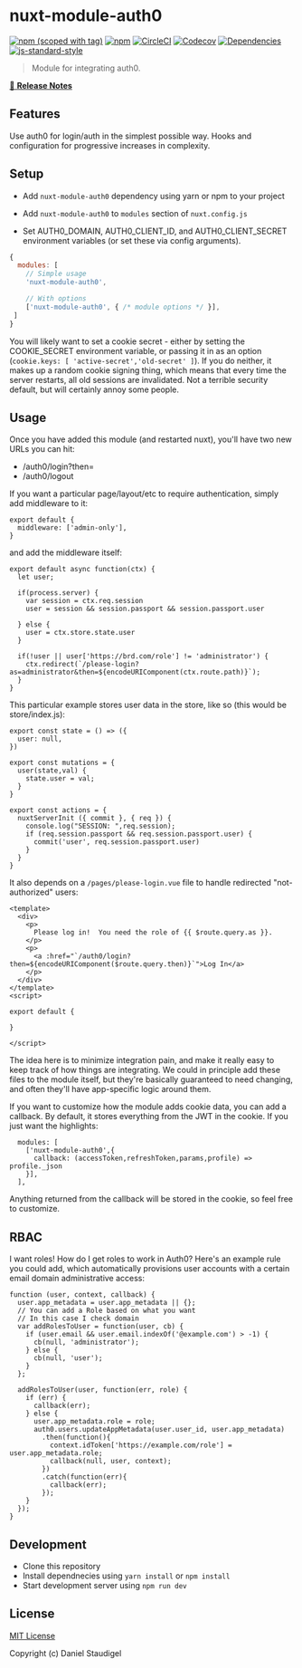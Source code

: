 # nuxt-module-auth0
[![npm (scoped with tag)](https://img.shields.io/npm/v/nuxt-module-auth0/latest.svg?style=flat-square)](https://npmjs.com/package/nuxt-module-auth0)
[![npm](https://img.shields.io/npm/dt/nuxt-module-auth0.svg?style=flat-square)](https://npmjs.com/package/nuxt-module-auth0)
[![CircleCI](https://img.shields.io/circleci/project/github/breadwallet/nuxt-module-auth0.svg?style=flat-square)](https://circleci.com/gh/breadwallet/nuxt-module-auth0)
[![Codecov](https://img.shields.io/codecov/c/github/breadwallet/nuxt-module-auth0.svg?style=flat-square)](https://codecov.io/gh/breadwallet/nuxt-module-auth0)
[![Dependencies](https://david-dm.org/breadwallet/nuxt-module-auth0/status.svg?style=flat-square)](https://david-dm.org/breadwallet/nuxt-module-auth0)
[![js-standard-style](https://img.shields.io/badge/code_style-standard-brightgreen.svg?style=flat-square)](http://standardjs.com)

> Module for integrating auth0.

[📖 **Release Notes**](./CHANGELOG.md)

## Features

Use auth0 for login/auth in the simplest possible way.  Hooks and configuration for progressive increases in complexity.

## Setup
- Add `nuxt-module-auth0` dependency using yarn or npm to your project
- Add `nuxt-module-auth0` to `modules` section of `nuxt.config.js`

- Set AUTH0_DOMAIN, AUTH0_CLIENT_ID, and AUTH0_CLIENT_SECRET environment variables (or set these via config arguments).

```js
{
  modules: [
    // Simple usage
    'nuxt-module-auth0',

    // With options
    ['nuxt-module-auth0', { /* module options */ }],
 ]
}
```

You will likely want to set a cookie secret - either by setting the
COOKIE_SECRET environment variable, or passing it in as an option
(`cookie.keys: [ 'active-secret','old-secret' ]`).  If you do neither,
it makes up a random cookie signing thing, which means that every time
the server restarts, all old sessions are invalidated.  Not a terrible
security default, but will certainly annoy some people.

## Usage

Once you have added this module (and restarted nuxt), you'll have two
new URLs you can hit:

- /auth0/login?then=<urlencoded-link>
- /auth0/logout

If you want a particular page/layout/etc to require authentication,
simply add middleware to it:

```
export default {
  middleware: ['admin-only'],
}
```

and add the middleware itself:

```
export default async function(ctx) {
  let user;
  
  if(process.server) {
    var session = ctx.req.session
    user = session && session.passport && session.passport.user
    
  } else {
    user = ctx.store.state.user
  }

  if(!user || user['https://brd.com/role'] != 'administrator') {
    ctx.redirect(`/please-login?as=administrator&then=${encodeURIComponent(ctx.route.path)}`);
  }
}

```

This particular example stores user data in the store, like so (this would be store/index.js):

```
export const state = () => ({
  user: null,
})

export const mutations = {
  user(state,val) {
    state.user = val;
  }
}

export const actions = {
  nuxtServerInit ({ commit }, { req }) {
    console.log("SESSION: ",req.session);
    if (req.session.passport && req.session.passport.user) {
      commit('user', req.session.passport.user)
    }
  }
}
```

It also depends on a `/pages/please-login.vue` file to handle redirected "not-authorized" users:

```
<template>
  <div>
    <p>
      Please log in!  You need the role of {{ $route.query.as }}.
    </p>
    <p>
      <a :href="`/auth0/login?then=${encodeURIComponent($route.query.then)}`">Log In</a>
    </p>
  </div>  
</template>
<script>

export default {

}
  
</script>
```

The idea here is to minimize integration pain, and make it really easy
to keep track of how things are integrating.  We could in principle
add these files to the module itself, but they're basically guaranteed
to need changing, and often they'll have app-specific logic around them.

If you want to customize how the module adds cookie data, you can add
a callback.  By default, it stores everything from the JWT in the
cookie.  If you just want the highlights:

```
  modules: [
    ['nuxt-module-auth0',{
      callback: (accessToken,refreshToken,params,profile) => profile._json
    }],
  ],
```

Anything returned from the callback will be stored in the cookie, so
feel free to customize.

## RBAC

I want roles!  How do I get roles to work in Auth0?  Here's an example
rule you could add, which automatically provisions user accounts with
a certain email domain administrative access:

```
function (user, context, callback) {
  user.app_metadata = user.app_metadata || {};
  // You can add a Role based on what you want
  // In this case I check domain
  var addRolesToUser = function(user, cb) {
    if (user.email && user.email.indexOf('@example.com') > -1) {
      cb(null, 'administrator');
    } else {
      cb(null, 'user');
    }
  };

  addRolesToUser(user, function(err, role) {
    if (err) {
      callback(err);
    } else {
      user.app_metadata.role = role;
      auth0.users.updateAppMetadata(user.user_id, user.app_metadata)
        .then(function(){
          context.idToken['https://example.com/role'] = user.app_metadata.role;
          callback(null, user, context);
        })
        .catch(function(err){
          callback(err);
        });
    }
  });
}
```


## Development

- Clone this repository
- Install dependnecies using `yarn install` or `npm install`
- Start development server using `npm run dev`

## License

[MIT License](./LICENSE)

Copyright (c) Daniel Staudigel
